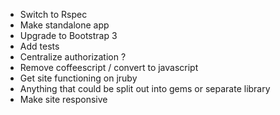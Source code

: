 - Switch to Rspec
- Make standalone app
- Upgrade to Bootstrap 3
- Add tests
- Centralize authorization ?
- Remove coffeescript / convert to javascript
- Get site functioning on jruby
- Anything that could be split out into gems or separate library
- Make site responsive
